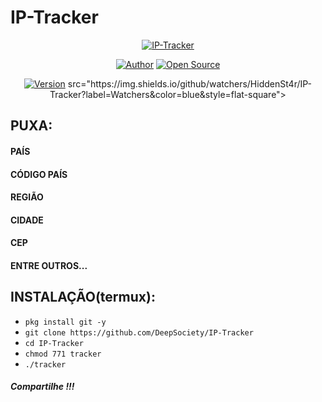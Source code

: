 # IP-Tracker

<p align="center">
<a href="#"><img title="IP-Tracker" src="https://emailspoofbyharris.000webhostapp.com/pro/ipt.jpg"></a>
</p>

<p align="center">
<a href="https://github.com/DeepSociety"><img title="Author" src="https://img.shields.io/badge/Author-WHITEHORSE-svg?style=for-the-badge&logo=github"></a>
<a href="#"><img title="Open Source" 
</p>

<div align="center">
<a href="#"><img title="Version" src="https://img.shields.io/badge/Version-7.0-green.svg?style=flat-square"></a> src="https://img.shields.io/github/watchers/HiddenSt4r/IP-Tracker?label=Watchers&color=blue&style=flat-square"></a>
</div>

## PUXA:

#### PAÍS 
#### CÓDIGO PAÍS 
#### REGIÃO
#### CIDADE
#### CEP
#### ENTRE OUTROS...

## INSTALAÇÃO(termux):
* `pkg install git -y`
* `git clone https://github.com/DeepSociety/IP-Tracker`
* `cd IP-Tracker`
* `chmod 771 tracker`
* `./tracker`

##### Compartilhe !!!

